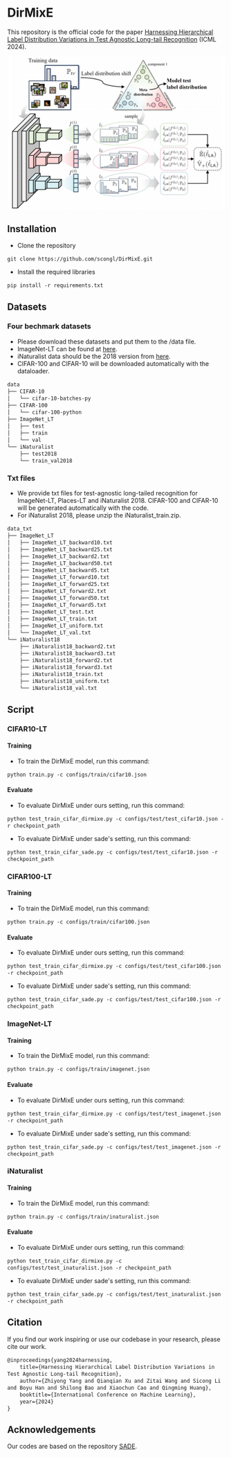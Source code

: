# DirMixE 

This repository is the official code for the paper [Harnessing Hierarchical Label Distribution Variations in Test Agnostic Long-tail Recognition](https://arxiv.org/abs/2405.07780) (ICML 2024).




![key_idea](figs/key_idea.png)


## Installation

* Clone the repository

```
git clone https://github.com/scongl/DirMixE.git
```

* Install the required libraries

```
pip install -r requirements.txt
```

## Datasets

### Four bechmark datasets 

* Please download these datasets and put them to the /data file.
* ImageNet-LT can be found at [here](https://drive.google.com/drive/u/1/folders/1j7Nkfe6ZhzKFXePHdsseeeGI877Xu1yf).
* iNaturalist data should be the 2018 version from [here](https://github.com/visipedia/inat_comp).
* CIFAR-100 and CIFAR-10 will be downloaded automatically with the dataloader.

```
data
├── CIFAR-10
│   └── cifar-10-batches-py
├── CIFAR-100
│   └── cifar-100-python
├── ImageNet_LT
│   ├── test
│   ├── train
│   └── val
└── iNaturalist
    ├── test2018
    └── train_val2018
```

### Txt files

* We provide txt files for test-agnostic long-tailed recognition for ImageNet-LT, Places-LT and iNaturalist 2018. CIFAR-100 and CIFAR-10 will be generated automatically with the code.
* For iNaturalist 2018, please unzip the iNaturalist_train.zip.

```
data_txt
├── ImageNet_LT
│   ├── ImageNet_LT_backward10.txt
│   ├── ImageNet_LT_backward25.txt
│   ├── ImageNet_LT_backward2.txt
│   ├── ImageNet_LT_backward50.txt
│   ├── ImageNet_LT_backward5.txt
│   ├── ImageNet_LT_forward10.txt
│   ├── ImageNet_LT_forward25.txt
│   ├── ImageNet_LT_forward2.txt
│   ├── ImageNet_LT_forward50.txt
│   ├── ImageNet_LT_forward5.txt
│   ├── ImageNet_LT_test.txt
│   ├── ImageNet_LT_train.txt
│   ├── ImageNet_LT_uniform.txt
│   └── ImageNet_LT_val.txt
└── iNaturalist18
    ├── iNaturalist18_backward2.txt
    ├── iNaturalist18_backward3.txt
    ├── iNaturalist18_forward2.txt
    ├── iNaturalist18_forward3.txt
    ├── iNaturalist18_train.txt
    ├── iNaturalist18_uniform.txt
    └── iNaturalist18_val.txt
```

## Script

### CIFAR10-LT 

#### Training

* To train the DirMixE model, run this command:

```
python train.py -c configs/train/cifar10.json 
```

#### Evaluate

* To evaluate DirMixE under ours setting, run this command:

``` 
python test_train_cifar_dirmixe.py -c configs/test/test_cifar10.json -r checkpoint_path
```

- To evaluate DirMixE under sade's setting, run this command:

```
python test_train_cifar_sade.py -c configs/test/test_cifar10.json -r checkpoint_path
```

### CIFAR100-LT

#### Training

* To train the DirMixE model, run this command:

```
python train.py -c configs/train/cifar100.json 
```

#### Evaluate

* To evaluate DirMixE under ours setting, run this command:

``` 
python test_train_cifar_dirmixe.py -c configs/test/test_cifar100.json -r checkpoint_path
```

- To evaluate DirMixE under sade's setting, run this command:

```
python test_train_cifar_sade.py -c configs/test/test_cifar100.json -r checkpoint_path
```

### ImageNet-LT

#### Training

* To train the DirMixE model, run this command:

```
python train.py -c configs/train/imagenet.json 
```

#### Evaluate

* To evaluate DirMixE under ours setting, run this command:

``` 
python test_train_cifar_dirmixe.py -c configs/test/test_imagenet.json -r checkpoint_path
```

- To evaluate DirMixE under sade's setting, run this command:

```
python test_train_cifar_sade.py -c configs/test/test_imagenet.json -r checkpoint_path
```

### iNaturalist

#### Training

* To train the DirMixE model, run this command:

```
python train.py -c configs/train/inaturalist.json
```

#### Evaluate

* To evaluate DirMixE under ours setting, run this command:

``` 
python test_train_cifar_dirmixe.py -c configs/test/test_inaturalist.json -r checkpoint_path
```

- To evaluate DirMixE under sade's setting, run this command:

```
python test_train_cifar_sade.py -c configs/test/test_inaturalist.json -r checkpoint_path
```

## Citation

If you find our work inspiring or use our codebase in your research, please cite our work.

```
@inproceedings{yang2024harnessing,
    title={Harnessing Hierarchical Label Distribution Variations in Test Agnostic Long-tail Recognition}, 
    author={Zhiyong Yang and Qianqian Xu and Zitai Wang and Sicong Li and Boyu Han and Shilong Bao and Xiaochun Cao and Qingming Huang},
    booktitle={International Conference on Machine Learning},
    year={2024}
}
```

## Acknowledgements

Our codes are based on the repository [SADE](https://github.com/Vanint/SADE-AgnosticLT).